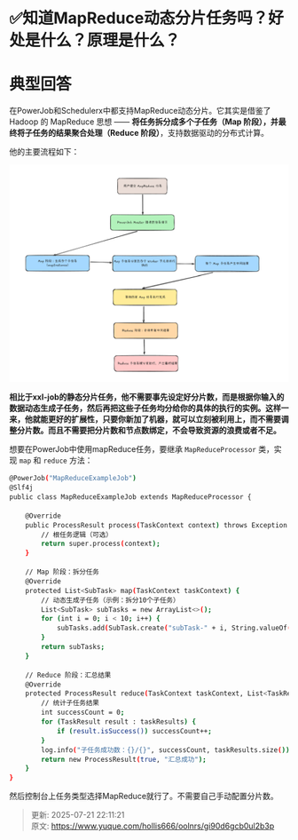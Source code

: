 # ✅知道MapReduce动态分片任务吗？好处是什么？原理是什么？

# 典型回答


在PowerJob和Schedulerx中都支持MapReduce动态分片。它其实是借鉴了 Hadoop 的 MapReduce 思想 —— **将任务拆分成多个子任务（Map 阶段），并最终将子任务的结果聚合处理（Reduce 阶段）**，支持数据驱动的分布式计算。  



他的主要流程如下：



![1747457806771-4e13223b-4f9e-4794-9751-920fd5b7ad12.png](./img/69n2dIN8KtLHFTOA/1747457806771-4e13223b-4f9e-4794-9751-920fd5b7ad12-224833.png)



**相比于xxl-job的静态分片任务，他不需要事先设定好分片数，而是根据你输入的数据动态生成子任务，然后再把这些子任务均分给你的具体的执行的实例。这样一来，他就能更好的扩展性，只要你新加了机器，就可以立刻被利用上，而不需要调整分片数。而且不需要把分片数和节点数绑定，不会导致资源的浪费或者不足。**





想要在PowerJob中使用mapReduce任务，要继承 `MapReduceProcessor` 类，实现 `map` 和 `reduce` 方法：



```bash
@PowerJob("MapReduceExampleJob")
@Slf4j
public class MapReduceExampleJob extends MapReduceProcessor {

    @Override
    public ProcessResult process(TaskContext context) throws Exception {
        // 根任务逻辑（可选）
        return super.process(context);
    }

    // Map 阶段：拆分任务
    @Override
    protected List<SubTask> map(TaskContext taskContext) {
        // 动态生成子任务（示例：拆分10个子任务）
        List<SubTask> subTasks = new ArrayList<>();
        for (int i = 0; i < 10; i++) {
            subTasks.add(SubTask.create("subTask-" + i, String.valueOf(i)));
        }
        return subTasks;
    }

    // Reduce 阶段：汇总结果
    @Override
    protected ProcessResult reduce(TaskContext taskContext, List<TaskResult> taskResults) {
        // 统计子任务结果
        int successCount = 0;
        for (TaskResult result : taskResults) {
            if (result.isSuccess()) successCount++;
        }
        log.info("子任务成功数：{}/{}", successCount, taskResults.size());
        return new ProcessResult(true, "汇总成功");
    }
}
```



然后控制台上任务类型选择MapReduce就行了。不需要自己手动配置分片数。



> 更新: 2025-07-21 22:11:21  
> 原文: <https://www.yuque.com/hollis666/oolnrs/gi90d6gcb0ul2b3p>